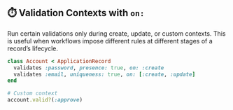 ## ⏱️ Validation Contexts with `on:`
Run certain validations only during create, update, or custom contexts. This is useful when workflows impose different rules at different stages of a record’s lifecycle.

```ruby
class Account < ApplicationRecord
  validates :password, presence: true, on: :create
  validates :email, uniqueness: true, on: [:create, :update]
end

# Custom context
account.valid?(:approve)
```
